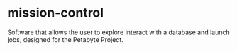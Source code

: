 # mission-control
Software that allows the user to explore interact with a database and launch jobs, designed for the Petabyte Project.

